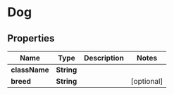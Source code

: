 
# Dog

## Properties
Name | Type | Description | Notes
------------ | ------------- | ------------- | -------------
**className** | **String** |  | 
**breed** | **String** |  |  [optional]



